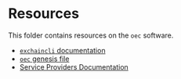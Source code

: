 <!--
order: false
parent:
  order: 5
-->

# Resources

This folder contains resources on the `oec` software.

- [`exchaincli` documentation](./exchaincli.md)
- [`oec` genesis file](./genesis.md)
- [Service Providers Documentation](./service-providers.md)
